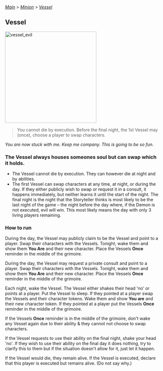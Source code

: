 [*Main*](https://github.com/PowerofMoll/Mining-Timing---A-fancreation-to-Blood-on-the-Clocktower/blob/main) > [_Minion_](https://github.com/PowerofMoll/Mining-Timing---A-fancreation-to-Blood-on-the-Clocktower/blob/main/Minion/README.md) > [_Vessel_](https://github.com/PowerofMoll/Mining-Timing---A-fancreation-to-Blood-on-the-Clocktower/blob/main/Minion/Vessel/README.md)

## Vessel
<img src="https://github.com/user-attachments/assets/5f8ee180-878b-47e3-b7b9-885d36a27093" alt="vessel_evil" width="300" height="300">

> You cannot die by execution. Before the final night, the 1st Vessel may (once), choose a player to swap characters.

*You are now stuck with me. Keep me company. This is going to be so fun.*

### **The Vessel always houses someones soul but can swap which it holds.**
- The Vessel cannot die by execution. They can however die at night and by abilities.
- The first Vessel can swap characters at any time, at night, or during the day. If they either publicly wish to swap or request it in a consult, it happens immediately, but neither learns it until the start of the night. The final night is the night that the Storyteller thinks is most likely to be the last night of the game – the night before the day where, if the Demon is not executed, evil will win. This most likely means the day with only 3 living players remaining.


### How to run
During the day, the Vessel may publicly claim to be the Vessel and point to a player. Swap their characters with the Vessels. Tonight, wake them and show them **You Are** and their new character. Place the Vessels **Once** reminder in the middle of the grimoire.

During the day, the Vessel may request a private consult and point to a player. Swap their characters with the Vessels. Tonight, wake them and show them **You Are** and their new character. Place the Vessels **Once** reminder in the middle of the grimoire.

Each night, wake the Vessel. The Vessel either shakes their head 'no' or points at a player. Put the Vessel to sleep. If they pointed at a player swap the Vessels and their character tokens. Wake them and show **You are** and their new character token. If they pointed at a player put the Vessels **Once** reminder in the middle of the grimoire.

If the Vessels **Once** reminder is in the middle of the grimoire, don't wake any Vessel again due to their ability & they cannot not choose to swap characters.

If the Vessel requests to use their ability on the final night, shake your head 'no'. If they wish to use their ability on the final day it does nothing, try to clarify this to them but if the situation doesn't allow for it, just let it happen.

If the Vessel would die, they remain alive. If the Vessel is executed, declare that this player is executed but remains alive. (Do not say why.)
